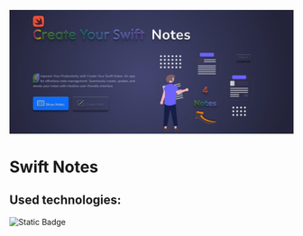 ![Create your swift notes](./src/assets/images/git_hub_banner.jpg)

# Swift Notes

## Used technologies:
![Static Badge](https://img.shields.io/badge/:badgeContent?style=flat&logo=react&logoColor=40A2E3&labelColor=474F7A)

